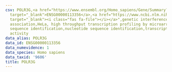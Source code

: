 ```yaml
---
csv: POLR3G,<a href="https://www.ensembl.org/Homo_sapiens/Gene/Summary?db=core;g=ENSG00000113356"
  target="_blank">ENSG00000113356</a>,<a href="https://www.ncbi.nlm.nih.gov/pubmed/17216044"
  target="_blank"><i class="fas fa-file"></i></a>",genetic interference,functional
  association,HeLa, high throughput transcription profiling by microarray,nucleotide
  sequence identification,nucleotide sequence identification,transcriptional regulation,down-regulates
  activity
data_alias: POLR3G
data_id: ENSG00000113356
data_numevidence: 1
data_species: Homo sapiens
data_taxid: '9606'
title: POLR3G
---
```

